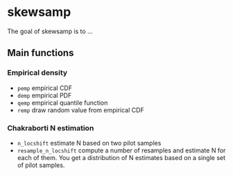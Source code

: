 
# skewsamp

<!-- badges: start -->
<!-- badges: end -->

The goal of skewsamp is to ...

## Main functions

### Empirical density

- `pemp` empirical CDF
- `demp` empirical PDF
- `qemp` empirical quantile function
- `remp` draw random value from empirical CDF

### Chakraborti N estimation

- `n_locshift` estimate N based on two pilot samples
- `resample_n_locshift` compute a number of resamples and estimate N for each of them. You get a distribution of N estimates based on a single set of pilot samples.

